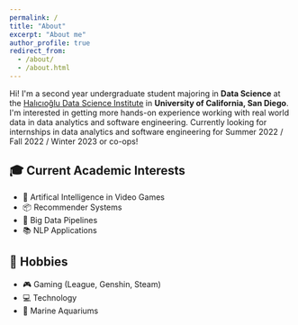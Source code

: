 ```yaml
---
permalink: /
title: "About"
excerpt: "About me"
author_profile: true
redirect_from: 
  - /about/
  - /about.html
---
```


Hi! I'm a second year undergraduate student majoring in **Data Science** at the [Halıcıoğlu Data Science Institute](https://datascience.ucsd.edu) in **University of California, San Diego**.  I'm interested in getting more hands-on experience working with real world data in data analytics and software engineering. Currently looking for internships in data analytics and software engineering for Summer 2022 / Fall 2022 / Winter 2023 or co-ops!


<!-- ### Course Schedule
Here is my tentative four-year plan with quarter-by-quarter course schedule.

[My Four-Year Plan with Quarter-by-Quarter Schedule](https://docs.google.com/spreadsheets/d/1vpTx-g0eNN7axQHFAb4YdXQfyTX7qep74eTtr8Cvpjk/edit?usp=sharing) -->

<!-- ## 📣 News & Showroom
* 📝 I Have Done Nothing With My Life -->

## 🎓 Current Academic Interests

* 👾 Artifical Intelligence in Video Games
* 📦 Recommender Systems
* 🚀 Big Data Pipelines
* 📚 NLP Applications 

## 🤗 Hobbies
* 🎮 Gaming (League, Genshin, Steam)
* 💻 Technology
* 🐠 Marine Aquariums